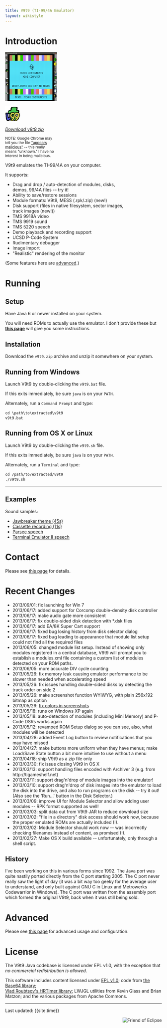 ```yaml
---
title: V9t9 (TI-99/4A Emulator)
layout: wikistyle
---
```

 
Introduction
============


<div class='lookyhere' style='width:33%'>
<p>
	<a href='images/v9t9-window.png'>
	<img alt="V9t9 image" src="images/v9t9-window_th.png" width="232" height="157"></img>
	</a>

</p>


<a href="http://s3.amazonaws.com/V9t9/data/v9t9.zip">
<img src="images/v9t9-webstart-button.png" />
<p>
<i>Download v9t9.zip</i>
</p>
</a>
<p style="font-size:smaller">
NOTE: Google Chrome may tell you the file 
<a href="http://blog.chromium.org/2012/01/all-about-safe-browsing.html">"appears malicious"</a> 
-- this really means "unknown."  I have no interest in being malicious.</p>
<span class="timestamp"> </span>

</div>


<div style='width:80%;'>
<p>
V9t9 emulates the TI-99/4A on your computer.
</p>

<p>
It supports:
</p>
<ul>
	<li>Drag and drop / auto-detection of modules, disks, demos, 99/4A files -- try it!</li>
	<li>Ability to save/restore sessions</li>
	<li>Module formats:  V9t9, MESS (.rpk/.zip) (new!)</li>
	<li>Disk support (files in native filesystem, sector images, track images (new!))</li>
	<li>TMS 9918A video</li>
	<li>TMS 9919 sound</li>
	<li>TMS 5220 speech</li>
	<li>Demo playback and recording support</li>
	<li>UCSD P-Code System</li>
	<li>Rudimentary debugger</li>
	<li>Image import</li>
	<li>"Realistic" rendering of the monitor</li>
</ul>

<p>
(Some features here are <a href="advanced.html">advanced</a>.)
</p>
	
</div>

Running
========


Setup
-----

Have Java 6 or newer installed on your system.  

You will need ROMs to actually use the emulator.  I don't provide these but 
**[this page](v9t9-roms.html)** will give you some instructions.


Installation
----------

Download the <code>v9t9.zip</code> archive and unzip it somewhere on your system.


Running from Windows
----------

Launch V9t9 by double-clicking the `v9t9.bat` file.  

If this exits immediately, be sure `java` is on your `PATH`.

Alternately, run a `Command Prompt` and type:

    cd \path\to\extracted\v9t9
    v9t9.bat

Running from OS X or Linux
------------

Launch V9t9 by double-clicking the `v9t9.sh` file.
  
If this exits immediately, be sure `java` is on your `PATH`.

Alternately, run a `Terminal` and type:

    cd /path/to/extracted/v9t9
    ./v9t9.sh


<hr/>

Examples
---------

<p>
Sound samples:
<ul>
	<li><a href='audio/jawbreaker.mp3' type='audio/mpeg'>Jawbreaker theme (45s)</a></li>
	<li><a href='audio/cassette-recording.mp3' type='audio/mpeg'>Cassette recording (11s)</a></li>
	<li><a href='audio/parsec-speech.wav' type='audio/x-wav'>Parsec speech</a></li>
	<li><a href='audio/teii-speech.wav' type='audio/x-wav'>Terminal Emulator II speech</a></li>
</ul>
</p>


Contact
=======

Please see <a href="contact.html">this page</a> for details.


Recent Changes
===========

<span class="timestamp"> </span>

<ul>
<li>2013/09/01: fix launching for Win 7 
</li>
<li>2013/06/17: added support for Corcomp double-density disk controller
</li>
<li>2013/06/17: make audio gate more consistent
</li>
<li>2013/06/17: fix double-sided disk detection with *.dsk files
</li>
<li>2013/06/17: add EA/8K Super Cart support
</li>
<li>2013/06/17: fixed bug losing history from disk selector dialog
</li>
<li>2013/06/17: fixed bug leading to appearance that module list setup could not find 
all the required files
</li>
<li>2013/06/05: changed module list setup.  Instead of showing only modules
registered in a central database, V9t9 will prompt you to establish a
modules.xml file containing a custom list of modules detected on your
ROM paths.
</li>
<li>2013/06/05: more accurate DIV cycle counting
</li>
<li>2013/05/26: fix memory leak causing emulator performance to be slower
than needed when accelerating speed
</li>
<li>2013/05/26: fix issues handling double-sided disks by detecting the track
order on side 2 
</li>
<li>2013/05/26: make screenshot function WYIWYG, with plain 256x192
bitmap as option 
</li>
<li>2013/05/26: <a href="https://github.com/eswartz/emul/issues/1">fix colors in screenshots</a> 
</li>
<li>2013/05/18: runs on Windows XP again 
</li>
<li>2013/05/18: auto-detection of modules (including Mini Memory) and P-Code DSRs works again 
</li>
<li>2013/05/12: revamped ROM Setup dialog so you can see, also, what modules will be detected 
</li>
<li>2013/04/28: added Event Log button to review notifications that you may have missed  
</li>
<li>2013/04/27: make buttons more uniform when they have menus; make Load/Save State button a bit more intuitive to use without a menu   
</li>
<li>2013/04/18: ship V9t9 as a zip file only
</li>
<li>2013/03/30: fix issue closing V9t9 in OS X 
</li>
<li>2013/03/13: support handling files encoded with Archiver 3 (e.g. from http://tigameshelf.net)
</li>
<li>2013/03/11: support drag'n'drop of module images into the emulator!
</li>
<li>2013/03/10: support drag'n'drop of disk images into the emulator to load
the disk into the drive, and also to run programs on the disk -- try it out!
(Also see the 'Run...' button in the Disk Selector.)
</li>
<li>2013/03/09: improve UI for Module Selector and allow adding user modules --
RPK format supported as well!
</li>
<li>2013/03/03: split data out from V9t9 JAR to reduce download size
</li>
<li>2013/03/02: "file in a directory" disk access should work now, because the
proper emulated ROMs are actually included (!).
</li><li>2013/03/02: Module Selector should work now -- was incorrectly checking
filenames instead of content, as promised (!).
</li><li>2013/02/27: Make OS X build available -- unfortunately, only through a shell script.
</li>

</ul>

History
-------- 

I've been working on this in various forms since 1992.  The Java port
was quite nastily ported directly from the C port starting 2005.  The C
port never really saw the light of day (it was a bit way too geeky for
the average user to understand, and only built against GNU C in Linux
and Metrowerks Codewarrior in Windows).  The C port was written from 
the assembly port which formed the original V9t9, back when it was 
still being sold.


Advanced
=======

Please see <a href="advanced.html">this page</a> for advanced usage and 
configuration.


License
=======

The V9t9 Java codebase is licensed under EPL v1.0, with the exception that *no commercial
redistribution is allowed*.

This software includes content licensed under [EPL v1.0](http://www.eclipse.org/legal/epl-v10.html); 
code from [the Base64 library](http://iharder.net/base64);  
[Vlad Roubtsov's HRTimer library](http://www.javaworld.com/javaworld/javaqa/2003-01/01-qa-0110-timing.html);
LWJGL utilities from Kevin Glass and Brian Matzon; and the various packages from Apache Commons. 

<hr/>
<div class="footer">
Last updated:  {{site.time}}
</div>


<div style='float:right;text-align:center;width:inherit'>
<p>
        <img alt="Friend of Eclipse" src="http://www.eclipse.org/donate/images/friendslogo200.jpg"></img>
</p>
</div>

